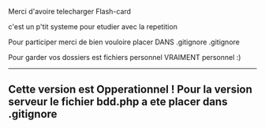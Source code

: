 Merci d'avoire telecharger Flash-card

c'est un p'tit systeme pour etudier avec la repetition 

Pour participer merci de bien vouloire placer DANS .gitignore .gitignore 

Pour garder vos dossiers est fichiers personnel VRAIMENT personnel :)

-------------------------------------------------------------------------------------------------------------------------------------
Cette version est Opperationnel !
Pour la version serveur le fichier bdd.php a ete placer dans .gitignore
-------------------------------------------------------------------------------------------------------------------------------------
